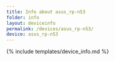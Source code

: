 ```yaml
---
title: Info about asus_rp-n53
folder: info
layout: deviceinfo
permalink: /devices/asus_rp-n53/
device: asus_rp-n53
---
```

{% include templates/device_info.md %}
